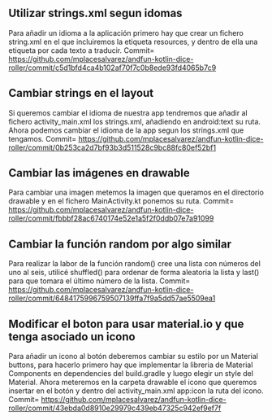 ## Utilizar strings.xml segun idomas
Para añadir un idioma a la aplicación primero hay que crear un fichero string.xml en el que incluiremos la etiqueta resources, y dentro de ella una etiqueta por cada texto a traducir.
Commit= https://github.com/mplacesalvarez/andfun-kotlin-dice-roller/commit/c5d1bfd4ca4b102af70f7c0b8ede93fd4065b7c9

## Cambiar strings en el layout
Si queremos cambiar el idioma de nuestra app tendremos que añadir al fichero activity_main.xml los strings.xml, añadiendo en android:text su ruta. Ahora podemos cambiar el idioma de la app segun los strings.xml que tengamos.
Commit= https://github.com/mplacesalvarez/andfun-kotlin-dice-roller/commit/0b253ca2d7bf93b3d511528c9bc88fc80ef52bf1

## Cambiar las imágenes en drawable
Para cambiar una imagen metemos la imagen que queramos en el directorio drawable y en el fichero MainActivity.kt ponemos su ruta.
Commit= https://github.com/mplacesalvarez/andfun-kotlin-dice-roller/commit/fbbbf28ac6740174e52e1a5f2f0ddb07e7a91099

## Cambiar la función random por algo similar
Para realizar la labor de la función random() cree una lista con números del uno al seis, utilicé shuffled() para ordenar de forma aleatoria la lista y last() para que tomara el último número de la lista.
Commit= https://github.com/mplacesalvarez/andfun-kotlin-dice-roller/commit/6484175996759507139ffa7f9a5dd57ae5509ea1

## Modificar el boton para usar material.io y que tenga asociado un icono
Para añadir un icono al botón deberemos cambiar su estilo por un Material buttons, para hacerlo primero hay que implementar la libreria de Material Components en dependencies del build.gradle y luego elegir un style del Material. Ahora meteremos en la carpeta drawable el icono que queremos insertar en el botón y dentro del activity_main.xml app:icon la ruta del icono.
Commit= https://github.com/mplacesalvarez/andfun-kotlin-dice-roller/commit/43ebda0d8910e29979c439eb47325c942ef9ef7f

